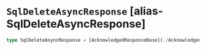 # `SqlDeleteAsyncResponse` [alias-SqlDeleteAsyncResponse]
```typescript
type SqlDeleteAsyncResponse = [AcknowledgedResponseBase](./AcknowledgedResponseBase.md);
```
